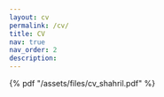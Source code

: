 ```yaml
---
layout: cv
permalink: /cv/
title: CV
nav: true
nav_order: 2
description: 
---
```


{% pdf "/assets/files/cv_shahril.pdf" %}